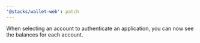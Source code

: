 ```yaml
---
'@stacks/wallet-web': patch
---
```


When selecting an account to authenticate an application, you can now see the balances for each account.

